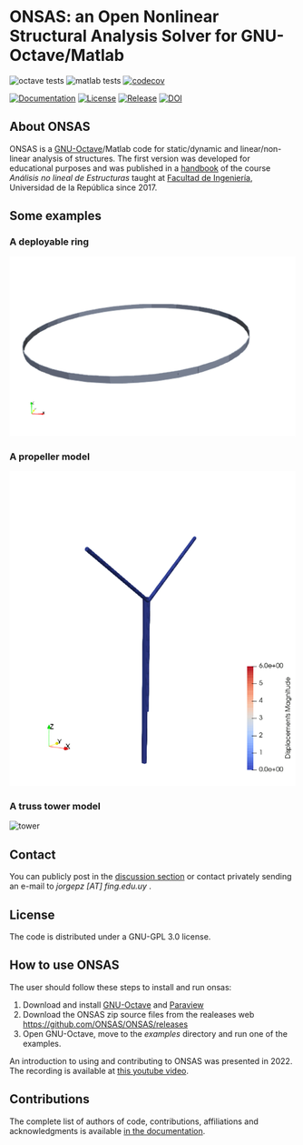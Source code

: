 
# ONSAS: an Open Nonlinear Structural Analysis Solver for GNU-Octave/Matlab

![octave tests](https://github.com/ONSAS/ONSAS/actions/workflows/octave_tests/badge.svg)
![matlab tests](https://github.com/ONSAS/ONSAS/actions/workflows/matlab_tests/badge.svg)
[![codecov](https://codecov.io/gh/ONSAS/ONSAS/branch/master/graph/badge.svg)](https://codecov.io/gh/ONSAS/ONSAS) 

[![Documentation](https://img.shields.io/badge/docs-latest-blue.svg)](https://onsas.github.io/ONSAS/dev/)
[![License](https://img.shields.io/badge/License-GPLv3-green.svg)](https://github.com/ONSAS/ONSAS/blob/master/COPYING)
[![Release](https://img.shields.io/github/v/release/ONSAS/ONSAS?color=yellow&include_prereleases)](https://github.com/ONSAS/ONSAS/releases)
[![DOI](https://zenodo.org/badge/170120732.svg)](https://zenodo.org/badge/latestdoi/170120732)


## About ONSAS <a name="aboutonsas"></a>

ONSAS is a [GNU-Octave](https://www.gnu.org/software/octave/)/Matlab code for static/dynamic and linear/non-linear analysis of structures. The first version was developed for educational purposes and was published in a [handbook](https://www.colibri.udelar.edu.uy/jspui/bitstream/20.500.12008/22106/1/Bazzano_P%c3%a9rezZerpa_Introducci%c3%b3n_al_An%c3%a1lisis_No_Lineal_de_Estructuras_2017.pdf) of the course _Análisis no lineal de Estructuras_ taught at [Facultad de Ingeniería](https://www.fing.edu.uy/), Universidad de la República since 2017.

## Some examples

### A deployable ring
![ring](https://github.com/ONSAS/ONSAS/blob/master/docs/src/assets/deployableRing.gif?raw=true)

### A propeller model
![propeller](https://github.com/ONSAS/ONSAS/blob/master/docs/src/assets/propeller.gif?raw=true)

### A truss tower model
![tower](https://github.com/ONSAS/ONSAS_docs/blob/master/gifs/tower.gif?raw=true)


## Contact <a name="connect"></a>

You can publicly post in the [discussion section](https://github.com/ONSAS/ONSAS/discussions) or contact privately sending an e-mail to _jorgepz [AT] fing.edu.uy_ .

## License

The code is distributed under a GNU-GPL 3.0 license.

## How to use ONSAS <a name="howtouseonsas"></a>

The user should follow these steps to install and run onsas:

1. Download and install [GNU-Octave](https://www.gnu.org/software/octave/) and [Paraview](https://www.paraview.org/)
1. Download the ONSAS zip source files from the realeases web https://github.com/ONSAS/ONSAS/releases
1. Open GNU-Octave, move to the _examples_ directory and run one of the examples.

An introduction to using and contributing to ONSAS was presented in 2022. The recording is available at [this youtube video](https://www.youtube.com/watch?v=tkJAD4UDvfI).

## Contributions <a name="contributions"></a>

The complete list of authors of code, contributions, affiliations and acknowledgments is available [in the documentation](https://onsas.github.io/ONSAS/dev/#Authors).
